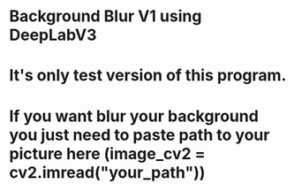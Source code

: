 # Background Blur V1 using DeepLabV3
# It's only test version of this program.
# If you want blur your background you just need to paste path to your picture here (image_cv2 = cv2.imread("your_path"))

